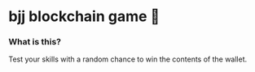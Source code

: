 # bjj blockchain game 👋

### What is this?

Test your skills with a random chance to win the contents of the wallet.
